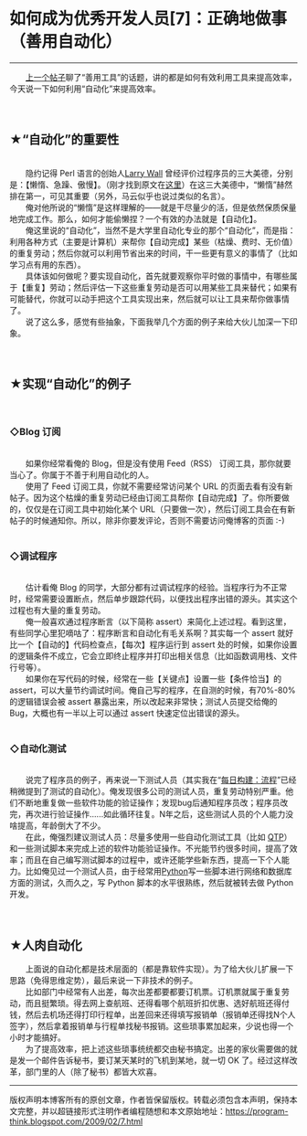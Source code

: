 # 如何成为优秀开发人员[7]：正确地做事（善用自动化） 

-----

<div class="post-body entry-content">
　　<a href="../../2009/02/6.md">上一个帖子</a>聊了“善用工具”的话题，讲的都是如何有效利用工具来提高效率，今天说一下如何利用“自动化”来提高效率。<a name="more"></a><br/>
<br/>
<br/>
<h2>★“自动化”的重要性</h2><br/>
　　隐约记得 Perl 语言的创始人<a href="https://en.wikipedia.org/wiki/Larry_Wall" rel="nofollow" target="_blank">Larry Wall</a> 曾经评价过程序员的三大美德，分别是：【懒惰、急躁、傲慢】。（刚才找到原文在<a href="https://en.wikipedia.org/wiki/Larry_Wall#Virtues_of_a_programmer" rel="nofollow" target="_blank">这里</a>）在这三大美德中，“懒惰”赫然排在第一，可见其重要（另外，马云似乎也说过类似的名言）。<br/>
　　俺对他所说的“懒惰”是这样理解的——就是干尽量少的活，但是依然保质保量地完成工作。那么，如何才能偷懒捏？一个有效的办法就是【自动化】。<br/>
　　俺这里说的“自动化”，当然不是大学里自动化专业的那个“自动化”，而是指：利用各种方式（主要是计算机）来帮你【自动完成】某些（枯燥、费时、无价值）的重复劳动；然后你就可以利用节省出来的时间，干一些更有意义的事情了（比如学习点有用的东西）。<br/>
　　具体该如何做呢？要实现自动化，首先就要观察你平时做的事情中，有哪些属于【重复】劳动；然后评估一下这些重复劳动是否可以用某些工具来替代；如果有可能替代，你就可以动手把这个工具实现出来，然后就可以让工具来帮你做事情了。<br/>
　　说了这么多，感觉有些抽象，下面我举几个方面的例子来给大伙儿加深一下印象。<br/>
<br/>
<br/>
<h2>★实现“自动化”的例子</h2><a name="blog"> </a><br/>
<h3>◇Blog 订阅</h3><br/>
　　如果你经常看俺的 Blog，但是没有使用 Feed（RSS） 订阅工具，那你就要当心了。你属于不善于利用自动化的人。<br/>
　　使用了 Feed 订阅工具，你就不需要经常访问某个 URL 的页面去看有没有新帖子。因为这个枯燥的重复劳动已经由订阅工具帮你【自动完成】了。你所要做的，仅仅是在订阅工具中初始化某个 URL（只要做一次），然后订阅工具会在有新帖子的时候通知你。所以，除非你要发评论，否则不需要访问俺博客的页面 :-)<br/>
<a name="debug"> </a><br/>
<h3>◇调试程序</h3><br/>
　　估计看俺 Blog 的同学，大部分都有过调试程序的经验。当程序行为不正常时，经常需要设置断点，然后单步跟踪代码，以便找出程序出错的源头。其实这个过程也有大量的重复劳动。<br/>
　　俺一般喜欢通过程序断言（以下简称 assert）来简化上述过程。看到这里，有些同学心里犯嘀咕了：程序断言和自动化有毛关系啊？其实每一个 assert 就好比一个【自动的】代码检查点，【每次】程序运行到 assert 处的时候，如果你设置的逻辑条件不成立，它会立即终止程序并打印出相关信息（比如函数调用栈、文件行号等）。<br/>
　　如果你在写代码的时候，经常在一些【关键点】设置一些【条件恰当】的 assert，可以大量节约调试时间。俺自己写的程序，在自测的时候，有70%-80%的逻辑错误会被 assert 暴露出来，所以改起来非常快；测试人员提交给俺的 Bug，大概也有一半以上可以通过 assert 快速定位出错误的源头。<br/>
<a name="test"> </a><br/>
<h3>◇自动化测试</h3><br/>
　　说完了程序员的例子，再来说一下测试人员（其实我在“<a href="../../2009/02/daily-build-3-proces.md">每日构建：流程</a>”已经稍微提到了测试的自动化）。俺发现很多公司的测试人员，重复劳动特别严重。他们不断地重复做一些软件功能的验证操作；发现bug后通知程序员改；程序员改完，再次进行验证操作......如此循环往复。N年之后，这些测试人员的个人能力没啥提高，年龄倒大了不少。<br/>
　　在此，俺强烈建议测试人员：尽量多使用一些自动化测试工具（比如 <a href="https://en.wikipedia.org/wiki/HP_QuickTest_Professional" rel="nofollow" target="_blank">QTP</a>）和一些测试脚本来完成上述的软件功能验证操作。不光能节约很多时间，提高了效率；而且在自己编写测试脚本的过程中，或许还能学些新东西，提高一下个人能力。比如俺见过一个测试人员，由于经常用<a href="https://www.python.org/" rel="nofollow" target="_blank">Python</a>写一些脚本进行网络和数据库方面的测试，久而久之，写 Python 脚本的水平很熟练，然后就被转去做 Python 开发。<br/>
<br/>
<a name="human"> </a><br/>
<h2>★人肉自动化</h2>　　上面说的自动化都是技术层面的（都是靠软件实现）。为了给大伙儿扩展一下思路（免得思维定势），最后来说一下非技术的例子。<br/>
　　比如部门中经常有人出差，每次出差都要都要订机票。订机票就属于重复劳动，而且挺繁琐。得去网上查航班、还得看哪个航班折扣优惠、选好航班还得付钱，然后去机场还得打印行程单，出差回来还得填写报销单（报销单还得找N个人签字），然后拿着报销单与行程单找秘书报销。这些琐事累加起来，少说也得一个小时才能搞好。<br/>
　　为了提高效率，把上述这些琐事统统都交由秘书搞定。出差的家伙需要做的就是发一个邮件告诉秘书，要订某天某时的飞机到某地，就一切 OK 了。经过这样改革，部门里的人（除了秘书）都皆大欢喜。
</div>


------------------------------------------------

版权声明本博客所有的原创文章，作者皆保留版权。转载必须包含本声明，保持本文完整，并以超链接形式注明作者编程随想和本文原始地址：https://program-think.blogspot.com/2009/02/7.html
